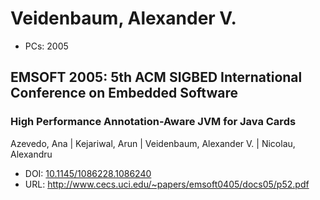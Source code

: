 # Veidenbaum, Alexander V.

* PCs: 2005

## EMSOFT 2005: 5th ACM SIGBED International Conference on Embedded Software

### High Performance Annotation-Aware JVM for Java Cards
Azevedo, Ana | Kejariwal, Arun | Veidenbaum, Alexander V. | Nicolau, Alexandru
* DOI: [10.1145/1086228.1086240](https://doi.org/10.1145/1086228.1086240)
* URL: <http://www.cecs.uci.edu/~papers/emsoft0405/docs05/p52.pdf>

